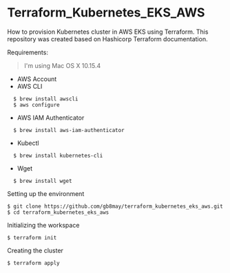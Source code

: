 # Terraform_Kubernetes_EKS_AWS
How to provision Kubernetes cluster in AWS EKS using Terraform.
This repository was created based on Hashicorp Terraform documentation.

Requirements: 
> I'm using Mac OS X 10.15.4

- AWS Account
- AWS CLI
```
  $ brew install awscli
  $ aws configure
```
- AWS IAM Authenticator
```
  $ brew install aws-iam-authenticator
```
- Kubectl
```
  $ brew install kubernetes-cli
```
- Wget
```
  $ brew install wget
```

Setting up the environment

```
$ git clone https://github.com/gb8may/terraform_kubernetes_eks_aws.git
$ cd terraform_kubernetes_eks_aws
```
Initializing the workspace
```
$ terraform init
```
Creating the cluster
```
$ terraform apply
```
